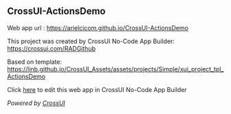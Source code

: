 ## CrossUI-ActionsDemo
Web app url : https://arielcicom.github.io/CrossUI-ActionsDemo

This project was created by CrossUI No-Code App Builder: https://crossui.com/RADGithub

Based on template: https://linb.github.io/CrossUI_Assets/assets/projects/Simple/xui_project_tpl_ActionsDemo

Click [here](https://crossui.com/RADGithub/#!from=github&owner=arielcicom&repo=CrossUI-ActionsDemo) to edit this web app in CrossUI No-Code App Builder

<i>Powered by [CrossUI](https://crossui.com)</i>
